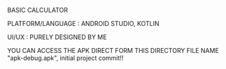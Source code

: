 BASIC CALCULATOR 




PLATFORM/LANGUAGE : ANDROID STUDIO, KOTLIN





UI/UX : PURELY DESIGNED BY ME





YOU CAN ACCESS THE APK DIRECT FORM THIS DIRECTORY FILE NAME "apk-debug.apk", initial project commit!!

